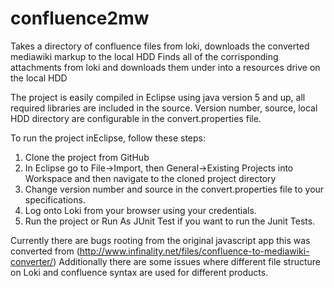 confluence2mw
=============

Takes a directory of confluence files from loki, downloads the converted mediawiki markup to the local HDD
Finds all of the corrisponding attachments from loki and downloads them under into a resources drive on the local HDD

The project is easily compiled in Eclipse using java version 5 and up, all required libraries are included in the source.
Version number, source, local HDD directory are configurable in the convert.properties file.

To run the project inEclipse, follow these steps:
1. Clone the project from GitHub
2. In Eclipse go to File->Import, then General->Existing Projects into Workspace and then navigate to the cloned project directory
3. Change version number and source in the convert.properties file to your specifications.
4. Log onto Loki from your browser using your credentials.
5. Run the project or Run As JUnit Test if you want to run the Junit Tests.

Currently there are bugs rooting from the original javascript app this was converted from (http://www.infinality.net/files/confluence-to-mediawiki-converter/)
Additionally there are some issues where different file structure on Loki and confluence syntax are used for different products.